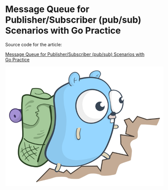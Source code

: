 # Message Queue for Publisher/Subscriber (pub/sub) Scenarios with Go Practice
Source code for the article:

[Message Queue for Publisher/Subscriber (pub/sub) Scenarios with Go Practice](https://medium.com/@lordmoma/message-queue-for-publisher-subscriber-pub-sub-scenarios-with-go-practice-3ecc61b1b12) 

![](go.png)
